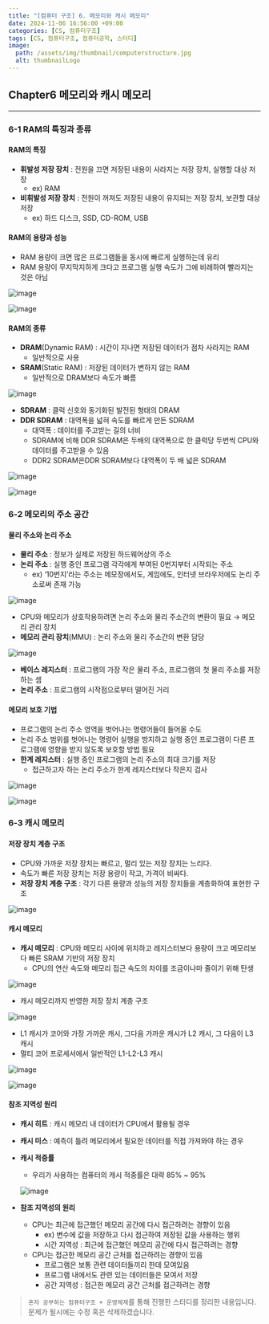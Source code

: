 ```yaml
---
title: "[컴퓨터 구조] 6. 메모리와 캐시 메모리"
date: 2024-11-06 16:56:00 +09:00
categories: [CS, 컴퓨터구조]
tags: [CS, 컴퓨터구조, 컴퓨터공학, 스터디]
image:
  path: /assets/img/thumbnail/computerstructure.jpg
  alt: thumbnailLogo
---
```


## Chapter6 메모리와 캐시 메모리
---
### 6-1 RAM의 특징과 종류
#### RAM의 특징
- **휘발성 저장 장치** : 전원을 끄면 저장된 내용이 사라지는 저장 장치, 실행할 대상 저장
    - ex) RAM
- **비휘발성 저장 장치** : 전원이 꺼져도 저장된 내용이 유지되는 저장 장치, 보관할 대상 저장
    - ex) 하드 디스크, SSD, CD-ROM, USB

#### RAM의 용량과 성능
- RAM 용량이 크면 많은 프로그램들을 동시에 빠르게 실행하는데 유리
- RAM 용량이 무지막지하게 크다고 프로그램 실행 속도가 그에 비례하여 빨라지는 것은 아님

![image](https://github.com/user-attachments/assets/fb1665df-67ea-47ec-9710-8434dda11b13)

![image](https://github.com/user-attachments/assets/2fed5da6-f9f5-4385-90a4-55333c7d4fa8)

#### RAM의 종류
- **DRAM**(Dynamic RAM) : 시간이 지나면 저장된 데이터가 점차 사라지는 RAM
    - 일반적으로 사용
- **SRAM**(Static RAM) : 저장된 데이터가 변하지 않는 RAM
    - 일반적으로 DRAM보다 속도가 빠름

![image](https://github.com/user-attachments/assets/27ac9345-00df-421d-8334-11217a3bab67)

- **SDRAM** : 클럭 신호와 동기화된 발전된 형태의 DRAM
- **DDR SDRAM** : 대역폭을 넓혀 속도를 빠르게 만든 SDRAM
    - 대역폭 : 데이터를 주고받는 길의 너비
    - SDRAM에 비해 DDR SDRAM은 두배의 대역폭으로 한 클럭당 두번씩 CPU와 데이터를 주고받을 수 있음
    - DDR2 SDRAM은DDR SDRAM보다 대역폭이 두 배 넓은 SDRAM

![image](https://github.com/user-attachments/assets/2665fc6f-2f2f-4e56-904f-72cde8b27277)

![image](https://github.com/user-attachments/assets/071c69af-f873-44c3-9115-e539abafcf03)

### 6-2 메모리의 주소 공간
#### 물리 주소와 논리 주소
- **물리 주소** : 정보가 실제로 저장된 하드웨어상의 주소
- **논리 주소** : 실행 중인 프로그램 각각에게 부여된 0번지부터 시작되는 주소
    - ex) ‘10번지’라는 주소는 메모장에서도, 게임에도, 인터넷 브라우저에도 논리 주소로써 존재 가능

![image](https://github.com/user-attachments/assets/f02f1a59-1fb1-4fda-b7f2-b239a3993ea4)

- CPU와 메모리가 상호작용하려면 논리 주소와 물리 주소간의 변환이 필요 → 메모리 관리 장치
- **메모리 관리 장치**(MMU) : 논리 주소와 물리 주소간의 변환 담당

![image](https://github.com/user-attachments/assets/cbe4749d-8b29-445d-9542-c849ec90a88f)

- **베이스 레지스터** : 프로그램의 가장 작은 물리 주소, 프로그램의 첫 물리 주소를 저장하는 셈
- **논리 주소** : 프로그램의 시작점으로부터 떨어진 거리

#### 메모리 보호 기법
- 프로그램의 논리 주소 영역을 벗어나는 명령어들이 들어올 수도
- 논리 주소 범위를 벗어나는 명령어 실행을 방지하고 실행 중인 프로그램이 다른 프로그램에 영향을 받지 않도록 보호할 방법 필요
- **한계 레지스터** : 실행 중인 프로그램의 논리 주소의 최대 크기를 저장
    - 접근하고자 하는 논리 주소가 한계 레지스터보다 작은지 검사

![image](https://github.com/user-attachments/assets/7ec6aedb-d212-43d1-b77a-88098e67eb6f)

![image](https://github.com/user-attachments/assets/87df8018-608f-401c-82e6-fc30195c1999)

### 6-3 캐시 메모리
#### 저장 장치 계층 구조
- CPU와 가까운 저장 장치는 빠르고, 멀리 있는 저장 장치는 느리다.
- 속도가 빠른 저장 장치는 저장 용량이 작고, 가격이 비싸다.
- **저장 장치 계층 구조** : 각기 다른 용량과 성능의 저장 장치들을 계층화하여 표현한 구조

![image](https://github.com/user-attachments/assets/600e7613-1f24-4b0a-afdc-f274ef6c8d57)

#### 캐시 메모리
- **캐시 메모리** : CPU와 메모리 사이에 위치하고 레지스터보다 용량이 크고 메모리보다 빠른 SRAM 기반의 저장 장치
    - CPU의 연산 속도와 메모리 접근 속도의 차이를 조금이나마 줄이기 위해 탄생

![image](https://github.com/user-attachments/assets/b3a500c5-1c38-4e1d-a99a-bc710df35c9c)

- 캐시 메모리까지 반영한 저장 장치 계층 구조

![image](https://github.com/user-attachments/assets/54495079-2a50-46b5-a76a-7108f4d4c6ae)

- L1 캐시가 코어와 가장 가까운 캐시, 그다음 가까운 캐시가 L2 캐시,  그 다음이 L3 캐시
- 멀티 코어 프로세서에서 일반적인 L1-L2-L3 캐시

![image](https://github.com/user-attachments/assets/261fb015-ad8d-4dc3-9e25-e4649ab186a5)

![image](https://github.com/user-attachments/assets/cbccac69-760e-4147-9768-cc4b617ea96d)

#### 참조 지역성 원리
- **캐시 히트** : 캐시 메모리 내 데이터가 CPU에서 활용될 경우
- **캐시 미스** : 예측이 틀려 메모리에서 필요한 데이터를 직접 가져와야 하는 경우
- **캐시 적중률**
    - 우리가 사용하는 컴퓨터의 캐시 적중률은 대략 85% ~ 95%

    ![image](https://github.com/user-attachments/assets/9c6124a1-29bd-4ced-bd11-2dfe39c016e0)

- **참조 지역성의 원리**
    - CPU는 최근에 접근했던 메모리 공간에 다시 접근하려는 경향이 있음
        - ex) 변수에 값을 저장하고 다시 접근하여 저장된 값을 사용하는 행위
        - 시간 지역성 : 최근에 접근했던 메모리 공간에 다시 접근하려는 경향
    - CPU는 접근한 메모리 공간 근처를 접근하려는 경향이 있음
        - 프로그램은 보통 관련 데이터들끼리 한데 모여있음
        - 프로그램 내에서도 관련 있는 데이터들은 모여서 저장
        - 공간 지역성 : 접근한 메모리 공간 근처를 접근하려는 경향

> `혼자 공부하는 컴퓨터구조 + 운영체제`를 통해 진행한 스터디를 정리한 내용입니다.   
문제가 될시에는 수정 혹은 삭제하겠습니다.